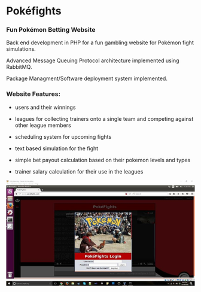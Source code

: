 # Pokéfights

### Fun Pokémon Betting Website

Back end development in PHP for a fun gambling website for Pokémon fight simulations. 

Advanced Message Queuing Protocol architecture implemented using RabbitMQ.

Package Managment/Software deployment system implemented.


### Website Features:

* users and their winnings 

* leagues for collecting trainers onto a single team and competing against other league members

* scheduling system for upcoming fights

* text based simulation for the fight

* simple bet payout calculation based on their pokemon levels and types

* trainer salary calculation for their use in the leagues

![Login page](/Screenshots/10.jpg?raw=true "Pokéfights Login")

